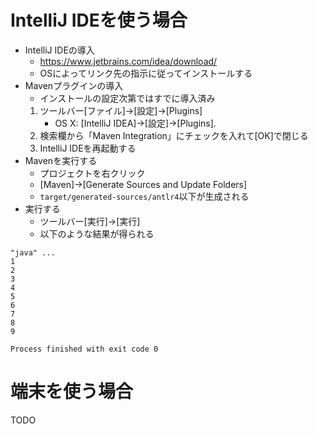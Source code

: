 # IntelliJ IDEを使う場合

* IntelliJ IDEの導入
  * https://www.jetbrains.com/idea/download/
  * OSによってリンク先の指示に従ってインストールする
* Mavenプラグインの導入
  * インストールの設定次第ではすでに導入済み
  1. ツールバー[ファイル]→[設定]→[Plugins]
     * OS X: [IntelliJ IDEA]→[設定]→[Plugins].
  2. 検索欄から「Maven Integration」にチェックを入れて[OK]で閉じる
  3. IntelliJ IDEを再起動する
* Mavenを実行する
  * プロジェクトを右クリック
  * [Maven]→[Generate Sources and Update Folders]
  * `target/generated-sources/antlr4`以下が生成される
* 実行する
  * ツールバー[実行]→[実行]
  * 以下のような結果が得られる
```
"java" ...
1
2
3
4
5
6
7
8
9

Process finished with exit code 0
```

# 端末を使う場合

TODO
